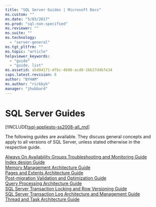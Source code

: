 ```yaml
---
title: "SQL Server Guides | Microsoft Docs"
ms.custom: ""
ms.date: "5/03/2017"
ms.prod: "sql-non-specified"
ms.reviewer: ""
ms.suite: ""
ms.technology: 
  - "server-general"
ms.tgt_pltfrm: ""
ms.topic: "article"
helpviewer_keywords: 
  - "guide"
  - "guide, list"
ms.assetid: a5d04171-dfbc-4b90-acd0-1bb27d4b7e34
caps.latest.revision: 6
author: "BYHAM"
ms.author: "rickbyh"
manager: "jhubbard"
---
```

# SQL Server Guides
[!INCLUDE[tsql-appliesto-ss2008-all_md](../includes/tsql-appliesto-ss2008-all-md.md)]

The following guides are available. They discuss general concepts and apply to all versions of SQL Server, unless stated otherwise in the respective guide.

[Always On Availability Groups Troubleshooting and Monitoring Guide](http://msdn.microsoft.com/library/dn135328)  
[Index design Guide](../relational-databases/sql-server-index-design-guide.md)  
[Memory Management Architecture Guide](../relational-databases/memory-management-architecture-guide.md)  
[Pages and Extents Architecture Guide](../relational-databases/pages-and-extents-architecture-guide.md)  
[Post-migration Validation and Optimization Guide](post-migration-validation-and-optimization-guide.md)  
[Query Processing Architecture Guide](../relational-databases/query-processing-architecture-guide.md)  
[SQL Server Transaction Locking and Row Versioning Guide](https://msdn.microsoft.com/library/jj856598)  
[SQL Server Transaction Log Architecture and Management Guide](../relational-databases/sql-server-transaction-log-architecture-and-management-guide.md)  
[Thread and Task Architecture Guide](../relational-databases/thread-and-task-architecture-guide.md)  
